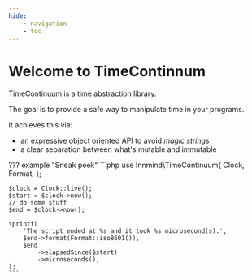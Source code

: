 ```yaml
---
hide:
    - navigation
    - toc
---
```


# Welcome to TimeContinnum

TimeContinuum is a time abstraction library.

The goal is to provide a safe way to manipulate time in your programs.

It achieves this via:

- an expressive object oriented API to avoid _magic strings_
- a clear separation between what's mutable and immutable

??? example "Sneak peek"
    ```php
    use Innmind\TimeContinuum\{
        Clock,
        Format,
    };

    $clock = Clock::live();
    $start = $clock->now();
    // do some stuff
    $end = $clock->now();

    \printf(
        'The script ended at %s and it took %s microsecond(s).',
        $end->format(Format::iso8601()),
        $end
            ->elapsedSince($start)
            ->microseconds(),
    );
    ```
